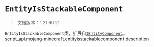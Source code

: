 # `EntityIsStackableComponent`

> 文档版本：1.21.60.21

`EntityIsStackableComponent`类，扩展自[`IEntityComponent`](./ientitycomponent.md)。script_api.mojang-minecraft.entityisstackablecomponent.description
